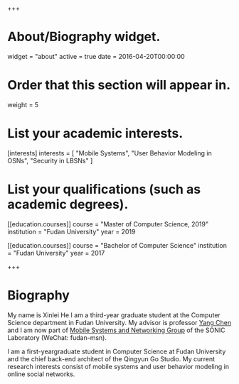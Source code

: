 +++
# About/Biography widget.
widget = "about"
active = true
date = 2016-04-20T00:00:00

# Order that this section will appear in.
weight = 5

# List your academic interests.
[interests]
  interests = [
    "Mobile Systems",
    "User Behavior Modeling in OSNs",
    "Security in LBSNs"
  ]

# List your qualifications (such as academic degrees).
[[education.courses]]
  course = "Master of Computer Science, 2019"
  institution = "Fudan University"
  year = 2019

[[education.courses]]
  course = "Bachelor of Computer Science"
  institution = "Fudan University"
  year = 2017


 
+++

# Biography
My name is Xinlei He I am a third-year graduate student at the Computer Science department in Fudan University. My advisor is professor [Yang Chen](https://chenyang03.wordpress.com) and I am now part of [Mobile Systems and Networking Group](http://fudan-msn.weebly.com) of the SONIC Laboratory (WeChat: fudan-msn).

I am a first-yeargraduate student in Computer Science at Fudan University and the chief back-end architect of the Qingyun Go Studio. My current research interests consist of mobile systems and user behavior modeling in online social networks.